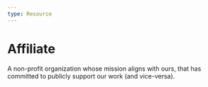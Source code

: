 ```yaml
---
type: Resource
---
```


# Affiliate

A non-profit organization whose mission aligns with ours, that has committed to publicly support our work (and vice-versa).
